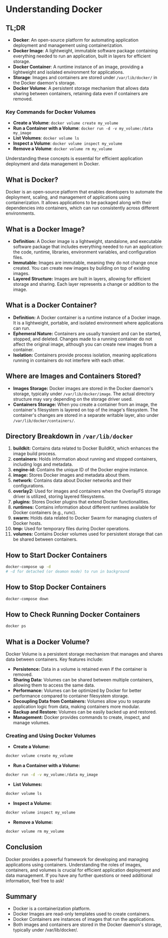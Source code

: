 # Understanding Docker

## TL;DR

- **Docker**: An open-source platform for automating application deployment and management using containerization.
- **Docker Image**: A lightweight, immutable software package containing everything needed to run an application, built in layers for efficient storage.
- **Docker Container**: A runtime instance of an image, providing a lightweight and isolated environment for applications.
- **Storage**: Images and containers are stored under `/var/lib/docker/` in the Docker daemon's storage.
- **Docker Volume**: A persistent storage mechanism that allows data sharing between containers, retaining data even if containers are removed.

### Key Commands for Docker Volumes

- **Create a Volume**: `docker volume create my_volume`
- **Run a Container with a Volume**: `docker run -d -v my_volume:/data my_image`
- **List Volumes**: `docker volume ls`
- **Inspect a Volume**: `docker volume inspect my_volume`
- **Remove a Volume**: `docker volume rm my_volume`

Understanding these concepts is essential for efficient application deployment and data management in Docker.

## What is Docker?

Docker is an open-source platform that enables developers to automate the deployment, scaling, and management of applications using containerization. It allows applications to be packaged along with their dependencies into containers, which can run consistently across different environments.

## What is a Docker Image?

- **Definition:** A Docker image is a lightweight, standalone, and executable software package that includes everything needed to run an application: the code, runtime, libraries, environment variables, and configuration files.
- **Immutable:** Images are immutable, meaning they do not change once created. You can create new images by building on top of existing images.
- **Layered Structure:** Images are built in layers, allowing for efficient storage and sharing. Each layer represents a change or addition to the image.

## What is a Docker Container?

- **Definition:** A Docker container is a runtime instance of a Docker image. It is a lightweight, portable, and isolated environment where applications can run.
- **Ephemeral Nature:** Containers are usually transient and can be started, stopped, and deleted. Changes made to a running container do not affect the original image, although you can create new images from a container.
- **Isolation:** Containers provide process isolation, meaning applications running in containers do not interfere with each other.

## Where are Images and Containers Stored?

- **Images Storage:** Docker images are stored in the Docker daemon's storage, typically under `/var/lib/docker/image`. The actual directory structure may vary depending on the storage driver used.
- **Containers Storage:** When you create a container from an image, the container's filesystem is layered on top of the image's filesystem. The container's changes are stored in a separate writable layer, also under `/var/lib/docker/containers/`.

## Directory Breakdown in `/var/lib/docker`

1. **buildkit:** Contains data related to Docker BuildKit, which enhances the image build process.
2. **containers:** Holds information about running and stopped containers, including logs and metadata.
3. **engine-id:** Contains the unique ID of the Docker engine instance.
4. **image:** Stores Docker images and metadata about them.
5. **network:** Contains data about Docker networks and their configurations.
6. **overlay2:** Used for images and containers when the OverlayFS storage driver is utilized, storing layered filesystems.
7. **plugins:** Stores Docker plugins that extend Docker functionalities.
8. **runtimes:** Contains information about different runtimes available for Docker containers (e.g., runc).
9. **swarm:** Holds data related to Docker Swarm for managing clusters of Docker hosts.
10. **tmp:** Used for temporary files during Docker operations.
11. **volumes:** Contains Docker volumes used for persistent storage that can be shared between containers.

## How to Start Docker Containers

```bash
docker-compose up -d
# -d for detached (or deamon mode) to run in background
```

## How to Stop Docker Containers

```bash
docker-compose down
```

## How to Check Running Docker Containers

```bash
docker ps
```

## What is a Docker Volume?

Docker Volume is a persistent storage mechanism that manages and shares data between containers. Key features include:

- **Persistence:** Data in a volume is retained even if the container is removed.
- **Sharing Data:** Volumes can be shared between multiple containers, allowing them to access the same data.
- **Performance:** Volumes can be optimized by Docker for better performance compared to container filesystem storage.
- **Decoupling Data from Containers:** Volumes allow you to separate application logic from data, making containers more modular.
- **Backup and Restore:** Volumes can be easily backed up and restored.
- **Management:** Docker provides commands to create, inspect, and manage volumes.

### Creating and Using Docker Volumes

- **Create a Volume:**

```bash
docker volume create my_volume
```

- **Run a Container with a Volume:**

```bash
docker run -d -v my_volume:/data my_image
```

- **List Volumes:**

```bash
docker volume ls
```

- **Inspect a Volume:**

```bash
docker volume inspect my_volume
```

- **Remove a Volume:**

```bash
docker volume rm my_volume
```

## Conclusion

Docker provides a powerful framework for developing and managing applications using containers. Understanding the roles of images, containers, and volumes is crucial for efficient application deployment and data management. If you have any further questions or need additional information, feel free to ask!

## Summary

- Docker is a containerization platform.
- Docker Images are read-only templates used to create containers.
- Docker Containers are instances of images that run the applications.
- Both images and containers are stored in the Docker daemon's storage, typically under /var/lib/docker/.
